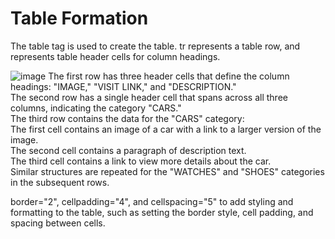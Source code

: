 # Table Formation
The table tag is used to create the table.
tr represents a table row, and <th> represents table header cells for column headings.

![image](https://github.com/kaverichougule/Assignment2-TableFormation/assets/101037685/e898af4a-f38a-4c03-95b1-e13c57312b89)
The first row has three header cells that define the column headings: "IMAGE," "VISIT LINK," and "DESCRIPTION." <br>
The second row has a single header cell that spans across all three columns, indicating the category "CARS." <br>
The third row contains the data for the "CARS" category: <br>
The first cell contains an image of a car with a link to a larger version of the image. <br>
The second cell contains a paragraph of description text. <br>
The third cell contains a link to view more details about the car. <br>
Similar structures are repeated for the "WATCHES" and "SHOES" categories in the subsequent rows. <br>

border="2", cellpadding="4", and cellspacing="5" to add styling and formatting to the table, such as setting the border style, cell padding, and spacing between cells.
